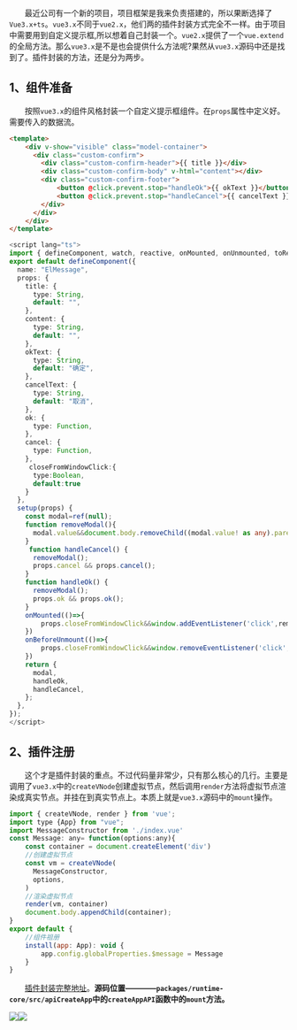 &#8195;&#8195;最近公司有一个新的项目，项目框架是我来负责搭建的，所以果断选择了`Vue3.x+ts`。`vue3.x`不同于`vue2.x`，他们两的插件封装方式完全不一样。由于项目中需要用到自定义提示框,所以想着自己封装一个。`vue2.x`提供了一个`vue.extend`的全局方法。那么`vue3.x`是不是也会提供什么方法呢?果然从`vue3.x`源码中还是找到了。插件封装的方法，还是分为两步。
## 1、组件准备
&#8195;&#8195;按照`vue3.x`的组件风格封装一个自定义提示框组件。在`props`属性中定义好。需要传入的数据流。
```html
<template>
    <div v-show="visible" class="model-container">
      <div class="custom-confirm">
        <div class="custom-confirm-header">{{ title }}</div>
        <div class="custom-confirm-body" v-html="content"></div>
        <div class="custom-confirm-footer">
            <button @click.prevent.stop="handleOk">{{ okText }}</button>
            <button @click.prevent.stop="handleCancel">{{ cancelText }}</button>
        </div>
      </div>
    </div>
</template>
```
```ts
<script lang="ts">
import { defineComponent, watch, reactive, onMounted, onUnmounted, toRefs } from "vue";
export default defineComponent({
  name: "ElMessage",
  props: {
    title: {
      type: String,
      default: "",
    },
    content: {
      type: String,
      default: "",
    },
    okText: {
      type: String,
      default: "确定",
    },
    cancelText: {
      type: String,
      default: "取消",
    },
    ok: {
      type: Function,
    },
    cancel: {
      type: Function,
    },
     closeFromWindowClick:{
      type:Boolean,
      default:true
    }
  },
  setup(props) {
    const modal=ref(null);
    function removeModal(){
      modal.value&&document.body.removeChild((modal.value! as any).parentNode);
    }
     function handleCancel() {
      removeModal();
      props.cancel && props.cancel();
    }
    function handleOk() {
      removeModal();
      props.ok && props.ok();
    }
    onMounted(()=>{
        props.closeFromWindowClick&&window.addEventListener('click',removeModal)
    })
    onBeforeUnmount(()=>{
        props.closeFromWindowClick&&window.removeEventListener('click',removeModal)
    })
    return {
      modal,
      handleOk,
      handleCancel,
    };
  },
});
</script>
```
## 2、插件注册
&#8195;&#8195;这个才是插件封装的重点。不过代码量非常少，只有那么核心的几行。主要是调用了`vue3.x`中的`createVNode`创建虚拟节点，然后调用`render`方法将虚拟节点渲染成真实节点。并挂在到真实节点上。本质上就是`vue3.x`源码中的`mount`操作。
```js
import { createVNode, render } from 'vue';
import type {App} from "vue";
import MessageConstructor from './index.vue'
const Message: any= function(options:any){
    const container = document.createElement('div')
    //创建虚拟节点
    const vm = createVNode(
      MessageConstructor,
      options,
    )
    //渲染虚拟节点
    render(vm, container)
    document.body.appendChild(container);
}  
export default {
    //组件祖册
    install(app: App): void {
        app.config.globalProperties.$message = Message
    }
}
```

&#8195;&#8195;[插件封装完整地址](https://github.com/tangjie-93/vue/tree/master/plugin-demo-ts-vue3)。**源码位置————`packages/runtime-core/src/apiCreateApp`中的`createAppAPI`函数中的`mount`方法。**

![](https://p6-juejin.byteimg.com/tos-cn-i-k3u1fbpfcp/0c05d90dafbd437c82ee03a0b012c8f4~tplv-k3u1fbpfcp-watermark.image)![](https://p6-juejin.byteimg.com/tos-cn-i-k3u1fbpfcp/888fb7ccc6db447a9b88b2c70cac1c45~tplv-k3u1fbpfcp-watermark.image)